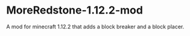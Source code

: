 # MoreRedstone-1.12.2-mod
A mod for minecraft 1.12.2 that adds a block breaker and a block placer. 
